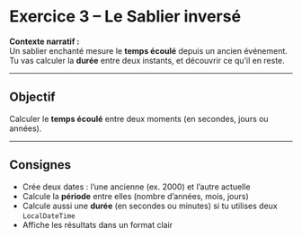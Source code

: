 # Exercice 3 – Le Sablier inversé

**Contexte narratif :**  
Un sablier enchanté mesure le **temps écoulé** depuis un ancien événement. Tu vas calculer la **durée** entre deux instants, et découvrir ce qu’il en reste.

---

## Objectif

Calculer le **temps écoulé** entre deux moments (en secondes, jours ou années).

---

## Consignes

- Crée deux dates : l’une ancienne (ex. 2000) et l’autre actuelle
- Calcule la **période** entre elles (nombre d’années, mois, jours)
- Calcule aussi une **durée** (en secondes ou minutes) si tu utilises deux `LocalDateTime`
- Affiche les résultats dans un format clair

